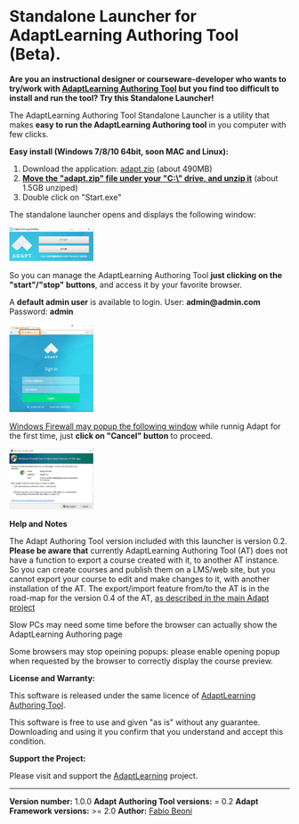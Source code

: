 # Standalone Launcher for AdaptLearning Authoring Tool (Beta).

<p><b>Are you an instructional designer or courseware-developer who wants to try/work with <a href="http://www.adaptlearning.org" target="_blank">AdaptLearning Authoring Tool</a> but you find too difficult to install and run the tool? Try this Standalone Launcher!</b></p>

<p>The AdaptLearning Authoring Tool Standalone Launcher is a utility that makes <b>easy to run the AdaptLearning Authoring tool</b> in you computer with few clicks.</p>

**Easy install (Windows 7/8/10 64bit, soon MAC and Linux):**

<ol>
<li>Download the application: <a href="https://github.com/fabiobeoni/adapt-authoring-standalone/releases/download/v1.0-beta.1/adapt.zip" target="_blank">adapt.zip</a> (about 490MB)</li>
<li><b><u>Move the "adapt.zip" file under your "C:\" drive, and unzip it</u></b> (about 1.5GB unziped)</li>
<li>Double click on "Start.exe"</li>
</ol>

<p>The standalone launcher opens and displays the following window:</p>

<p>
    <img width="30%" src="adaptlearning-authoring-standalone-setup-windows.jpg" alt="Standalone Launcher for AdaptLearning Authoring Tool" />
</p>

<p>So you can manage the AdaptLearning Authoring Tool <b>just clicking on the "start"/"stop" buttons</b>, and access it by your favorite browser.</p>

<p>A <b>default admin user</b> is available to login. User: <b>admin@admin.com</b>   Password: <b>admin</b></p>

<p>
    <img width="30%"  src="adaptlearning-authoring-on-localhost.jpg" alt="Standalone Launcher for AdaptLearning Authoring Tool" />
</p>

<p><u>Windows Firewall may popup the following window</u> while runnig Adapt for the first time, just <b>click on "Cancel" button</b> to proceed.</p>
<p><img width="30%" src="windows-firewall-popup.png" /></p>

**Help and Notes**
<p>The Adapt Authoring Tool version included with this launcher is version 0.2. <b>Please be aware that</b> currently AdaptLearning Authoring Tool (AT) does not have a function to export a course created with it, to another AT instance. So you can create courses and publish them on a LMS/web site, but you cannot export your course to edit and make changes to it, with another installation of the AT. The export/import feature from/to the AT is in the road-map for the version 0.4 of the AT, <a href="https://www.adaptlearning.org/index.php/adapt-authoring-tool/#1448832205915-b2de9657-49d6">as described in the main Adapt project</a></p>
<p>Slow PCs may need some time before the browser can actually show the AdaptLearning Authoring page</p>
<p>Some browsers may stop opeining popups: please enable opening popup when requested by the browser to correctly display the course preview.</p>

**License and Warranty:**

<p>This software is released under the same licence of <a href="http://www.adaptlearning.org" target="_blank">AdaptLearning Authoring Tool</a>.</p>
<p>This software is free to use and given "as is" without any guarantee. Downloading and using it you confirm that you understand and accept this condition.</p>

**Support the Project:**

<p>Please visit and support the <a href="http://www.adaptlearning.org" target="_blank">AdaptLearning</a> project.</p>

----------------------------
**Version number:**  1.0.0
**Adapt Authoring Tool versions:**  = 0.2
**Adapt Framework versions:**  >= 2.0
**Author:** <a href="https://it.linkedin.com/in/fabio-beoni-6a7848101" target="_blanck">Fabio Beoni</a>
